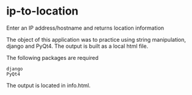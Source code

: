 # ip-to-location
Enter an IP address/hostname and returns location information

The object of this application was to practice using string manipulation, django and PyQt4.
The output is built as a local html file.

The following packages are required
```
django
PyQt4
```

The output is located in info.html.

